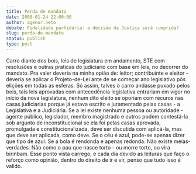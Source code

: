 ```yaml
---
title: Perda de mandato
date: 2008-01-24 22:00:00
author: agenor.neto
debate: Fidelidade partidária: a decisão da Justiça será cumprida?
slug: perda-de-mandato
status: publish 
type: post
---
```


Carro diante dos bois, leis de legislatura em andamento, STE com resolusões e outras praticas do judiciario com base em leis, no decorrer do mandato. Pra valer deveria na minha opião de: leitor; contribuinte e eleitor - deveria se aplicar o Projeto-de-Lei ante de se começar ano legislativo pós elições em todas as esferas. Só assim, talves o carro andasse puxado pelos bois, tais leis aprovadas com antecedência legislativa entrariam em vigor no início da nova lagislatura, nenhum dito eleito se oporiam com recuros nas casas judiciarias porque já estava escrito e juramentado pelas casas - a Legislativa e a Judiciária. Se a lei existe nenhuma pessoa ou autoridade - agente público, legislador, membro magistrado e outros podem contestá-la sob argunto de inconstitucional se ela foi pelas casas aprovada, promulgada e constitucionalizada, deve ser discutida com aplicá-la, mas que deve ser aplicada, como deve. Se o céu é azul, pode-se apenas dizer que tipo de azul. Se a bola é rendonda e apenas redonda. Não existe meias-verdades. Não como o pau que nasce torto - ou morre torto, ou vira birinbam. Esse ponto vista carrego, e cada dia devido as leituras que faço o reforço como opinião, dentro do direito de ir e vir, penso que tudo isso é valido.
